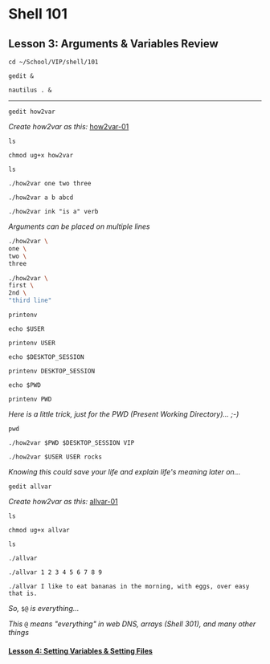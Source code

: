 # Shell 101
## Lesson 3: Arguments & Variables Review

`cd ~/School/VIP/shell/101`

`gedit &`

`nautilus . &`

___

`gedit how2var`

*Create how2var as this:* [how2var-01](https://github.com/inkVerb/vip/blob/master/101-shell/how2var-01)

`ls`

`chmod ug+x how2var`

`ls`

`./how2var one two three`

`./how2var a b abcd`

`./how2var ink "is a" verb`

*Arguments can be placed on multiple lines*

```sh
./how2var \
one \
two \
three
```

```sh
./how2var \
first \
2nd \
"third line"
```

`printenv`

`echo $USER`

`printenv USER`

`echo $DESKTOP_SESSION`

`printenv DESKTOP_SESSION`

`echo $PWD`

`printenv PWD`

*Here is a little trick, just for the PWD (Present Working Directory)... ;-)*

`pwd`

`./how2var $PWD $DESKTOP_SESSION VIP`

`./how2var $USER USER rocks`

*Knowing this could save your life and explain life's meaning later on...*

`gedit allvar`

*Create how2var as this:* [allvar-01](https://github.com/inkVerb/vip/blob/master/101-shell/allvar-01)

`ls`

`chmod ug+x allvar`

`ls`

`./allvar`

`./allvar 1 2 3 4 5 6 7 8 9`

`./allvar I like to eat bananas in the morning, with eggs, over easy that is.`

*So,* `$@` *is everything...*

*This* `@` *means "everything" in web DNS, arrays (Shell 301), and many other things*

#### [Lesson 4: Setting Variables & Setting Files](https://github.com/inkVerb/vip/blob/master/101-shell/Lesson-04.md)
